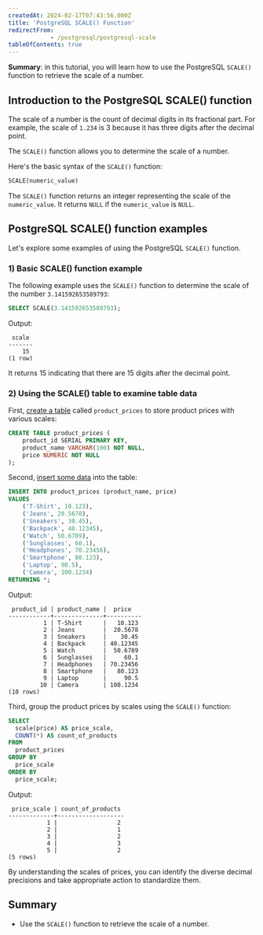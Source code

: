 ```yaml
---
createdAt: 2024-02-17T07:43:56.000Z
title: 'PostgreSQL SCALE() Function'
redirectFrom: 
            - /postgresql/postgresql-scale
tableOfContents: true
---
```


**Summary**: in this tutorial, you will learn how to use the PostgreSQL `SCALE()` function to retrieve the scale of a number.

## Introduction to the PostgreSQL SCALE() function

The scale of a number is the count of decimal digits in its fractional part. For example, the scale of `1.234` is 3 because it has three digits after the decimal point.

The `SCALE()` function allows you to determine the scale of a number.

Here's the basic syntax of the `SCALE()` function:

```sql
SCALE(numeric_value)
```

The `SCALE()` function returns an integer representing the scale of the `numeric_value`. It returns `NULL` if the `numeric_value` is `NULL`.

## PostgreSQL SCALE() function examples

Let's explore some examples of using the PostgreSQL `SCALE()` function.

### 1) Basic SCALE() function example

The following example uses the `SCALE()` function to determine the scale of the number `3.141592653589793`:

```sql
SELECT SCALE(3.141592653589793);
```

Output:

```
 scale
-------
    15
(1 row)
```

It returns 15 indicating that there are 15 digits after the decimal point.

### 2) Using the SCALE() table to examine table data

First, [create a table](/postgresql/postgresql-create-table) called `product_prices` to store product prices with various scales:

```sql
CREATE TABLE product_prices (
    product_id SERIAL PRIMARY KEY,
    product_name VARCHAR(100) NOT NULL,
    price NUMERIC NOT NULL
);
```

Second, [insert some data](/postgresql/postgresql-insert-multiple-rows) into the table:

```sql
INSERT INTO product_prices (product_name, price)
VALUES
    ('T-Shirt', 10.123),
    ('Jeans', 20.5678),
    ('Sneakers', 30.45),
    ('Backpack', 40.12345),
    ('Watch', 50.6789),
    ('Sunglasses', 60.1),
    ('Headphones', 70.23456),
    ('Smartphone', 80.123),
    ('Laptop', 90.5),
    ('Camera', 100.1234)
RETURNING *;
```

Output:

```
 product_id | product_name |  price
------------+--------------+----------
          1 | T-Shirt      |   10.123
          2 | Jeans        |  20.5678
          3 | Sneakers     |    30.45
          4 | Backpack     | 40.12345
          5 | Watch        |  50.6789
          6 | Sunglasses   |     60.1
          7 | Headphones   | 70.23456
          8 | Smartphone   |   80.123
          9 | Laptop       |     90.5
         10 | Camera       | 100.1234
(10 rows)
```

Third, group the product prices by scales using the `SCALE()` function:

```sql
SELECT
  scale(price) AS price_scale,
  COUNT(*) AS count_of_products
FROM
  product_prices
GROUP BY
  price_scale
ORDER BY
  price_scale;
```

Output:

```
 price_scale | count_of_products
-------------+-------------------
           1 |                 2
           2 |                 1
           3 |                 2
           4 |                 3
           5 |                 2
(5 rows)
```

By understanding the scales of prices, you can identify the diverse decimal precisions and take appropriate action to standardize them.

## Summary

- Use the `SCALE()` function to retrieve the scale of a number.
